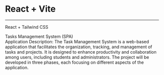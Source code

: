 # React + Vite
-------------------------------
 React + Tailwind CSS


 
Tasks	Management	System	(SPA)	
Application Description: 
The Task Management System is a web-based application that facilitates the organization, 
tracking, and management of tasks and projects. It is designed to enhance productivity 
and collaboration among users, including students and administrators. The project will be 
developed in three phases, each focusing on different aspects of the application. 

 

